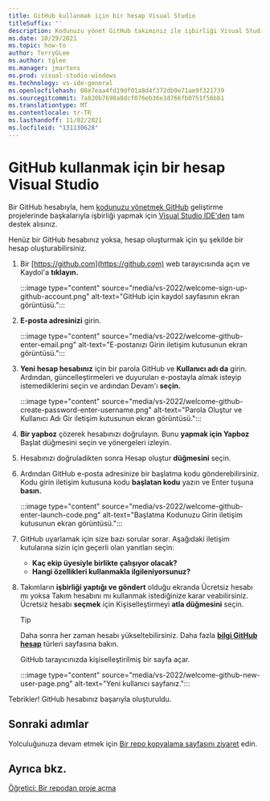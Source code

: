 ```yaml
---
title: GitHub kullanmak için bir hesap Visual Studio
titleSuffix: ''
description: Kodunuzu yönet GitHub takımınız ile işbirliği Visual Studio bir hesap oluşturun.
ms.date: 10/29/2021
ms.topic: how-to
author: TerryGLee
ms.author: tglee
ms.manager: jmartens
ms.prod: visual-studio-windows
ms.technology: vs-ide-general
ms.openlocfilehash: 08e7eaa4fd19df01a8d4f372db9e71ae9f321739
ms.sourcegitcommit: 7a820b7698a8dcf076eb36e3d766fb0751f56bb1
ms.translationtype: MT
ms.contentlocale: tr-TR
ms.lasthandoff: 11/02/2021
ms.locfileid: "131130628"
---
```

# <a name="create-a-github-account-to-use-with-visual-studio"></a>GitHub kullanmak için bir hesap Visual Studio

Bir GitHub hesabıyla, hem [kodunuzu yönetmek GitHub](https://visualstudio.microsoft.com/vs/github/) geliştirme projelerinde başkalarıyla işbirliği yapmak için [Visual Studio IDE'den](../get-started/visual-studio-ide.md) tam destek alısınız.

Henüz bir GitHub hesabınız yoksa, hesap oluşturmak için şu şekilde bir hesap oluşturabilirsiniz.

1. Bir [https://github.com](https://github.com) web tarayıcısında açın ve Kaydol'a **tıklayın.**

    :::image type="content" source="media/vs-2022/welcome-sign-up-github-account.png" alt-text="GitHub için kaydol sayfasının ekran görüntüsü.":::

1. **E-posta adresinizi** girin.

    :::image type="content" source="media/vs-2022/welcome-github-enter-email.png" alt-text="E-postanızı Girin iletişim kutusunun ekran görüntüsü.":::

1. **Yeni hesap hesabınız** için bir parola GitHub ve **Kullanıcı adı da** girin. Ardından, güncelleştirmeleri ve duyuruları e-postayla almak isteyip istemediklerini seçin ve ardından Devam'ı **seçin.**

    :::image type="content" source="media/vs-2022/welcome-github-create-password-enter-username.png" alt-text="Parola Oluştur ve Kullanıcı Adı Gir iletişim kutusunun ekran görüntüsü.":::

1. **Bir yapboz** çözerek hesabınızı doğrulayın. Bunu **yapmak için Yapboz** Başlat düğmesini seçin ve yönergeleri izleyin.

1. Hesabınızı doğruladikten sonra Hesap oluştur **düğmesini** seçin.

1. Ardından GitHub e-posta adresinize bir başlatma kodu gönderebilirsiniz. Kodu girin iletişim kutusuna kodu **başlatan kodu** yazın ve Enter tuşuna **basın.**

    :::image type="content" source="media/vs-2022/welcome-github-enter-launch-code.png" alt-text="Başlatma Kodunuzu Girin iletişim kutusunun ekran görüntüsü.":::

1. GitHub uyarlamak için size bazı sorular sorar. Aşağıdaki iletişim kutularına sizin için geçerli olan yanıtları seçin:

   - **Kaç ekip üyesiyle birlikte çalışıyor olacak?**
   - **Hangi özellikleri kullanmakla ilgileniyorsunuz?**

1. Takımların **işbirliği yaptığı ve göndert** olduğu ekranda Ücretsiz hesabı mı yoksa Takım hesabını mı kullanmak istediğinize karar veabilirsiniz. Ücretsiz hesabı **seçmek** için Kişiselleştirmeyi **atla düğmesini** seçin.

    > [!TIP]
    > Daha sonra her zaman hesabı yükseltebilirsiniz. Daha fazla [**bilgi GitHub hesap**](https://docs.github.com/get-started/learning-about-github/types-of-github-accounts) türleri sayfasına bakın.

    GitHub tarayıcınızda kişiselleştirilmiş bir sayfa açar.

    :::image type="content" source="media/vs-2022/welcome-github-new-user-page.png" alt-text="Yeni kullanıcı sayfanız.":::

Tebrikler! GitHub hesabınız başarıyla oluşturuldu.

## <a name="next-steps"></a>Sonraki adımlar

Yolculuğunuza devam etmek için [Bir repo kopyalama sayfasını ziyaret](git-clone-repository.md) edin.

## <a name="see-also"></a>Ayrıca bkz.

[Öğretici: Bir repodan proje açma](../get-started/tutorial-open-project-from-repo.md)